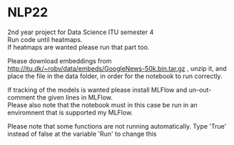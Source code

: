 # NLP22
2nd year project for Data Science ITU semester 4 <br>
Run code until heatmaps. <br>
If heatmaps are wanted please run that part too. <br>

Please download embeddings from http://itu.dk/~robv/data/embeds/GoogleNews-50k.bin.tar.gz , unzip it, and place the file in the data folder, in order for the notebook to run correctly.<br>


If tracking of the models is wanted please install MLFlow and un-out-comment the given lines in MLFlow. <br>
Please also note that the notebook must in this case be run in an enviromnent that is supported my MLFlow.<br>

Please note that some functions are not running automatically. Type 'True' instead of false at the variable 'Run' to change this <br>